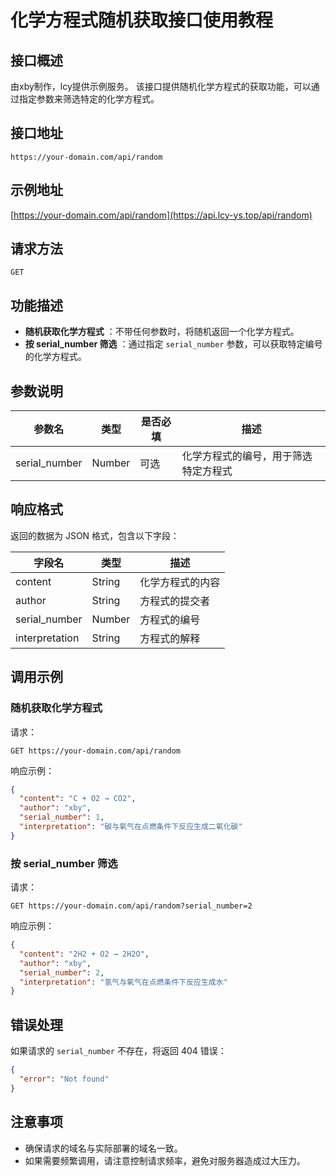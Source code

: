 # 化学方程式随机获取接口使用教程

## 接口概述
由xby制作，lcy提供示例服务。
该接口提供随机化学方程式的获取功能，可以通过指定参数来筛选特定的化学方程式。

## 接口地址

```
https://your-domain.com/api/random
```
## 示例地址

[https://your-domain.com/api/random](https://api.lcy-ys.top/api/random)

## 请求方法

`GET`

## 功能描述

  * **随机获取化学方程式** ：不带任何参数时，将随机返回一个化学方程式。
  * **按 serial_number 筛选** ：通过指定 `serial_number` 参数，可以获取特定编号的化学方程式。

## 参数说明

参数名 | 类型 | 是否必填 | 描述
---|---|---|---
serial_number | Number | 可选 | 化学方程式的编号，用于筛选特定方程式

## 响应格式

返回的数据为 JSON 格式，包含以下字段：

字段名 | 类型 | 描述
---|---|---
content | String | 化学方程式的内容
author | String | 方程式的提交者
serial_number | Number | 方程式的编号
interpretation | String | 方程式的解释

## 调用示例

### 随机获取化学方程式

请求：

```http
GET https://your-domain.com/api/random
```

响应示例：

```json
{
  "content": "C + O2 → CO2",
  "author": "xby",
  "serial_number": 1,
  "interpretation": "碳与氧气在点燃条件下反应生成二氧化碳"
}
```

### 按 serial_number 筛选

请求：

```http
GET https://your-domain.com/api/random?serial_number=2
```

响应示例：

```json
{
  "content": "2H2 + O2 → 2H2O",
  "author": "xby",
  "serial_number": 2,
  "interpretation": "氢气与氧气在点燃条件下反应生成水"
}
```

## 错误处理

如果请求的 `serial_number` 不存在，将返回 404 错误：

```json
{
  "error": "Not found"
}
```

## 注意事项

  * 确保请求的域名与实际部署的域名一致。
  * 如果需要频繁调用，请注意控制请求频率，避免对服务器造成过大压力。
